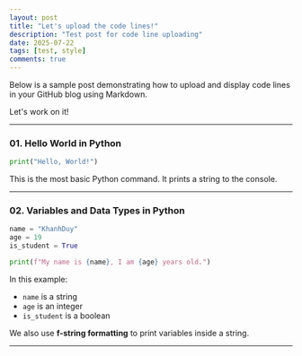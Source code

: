 ```yaml
---
layout: post
title: "Let's upload the code lines!"
description: "Test post for code line uploading"
date: 2025-07-22
tags: [test, style]
comments: true
---
```


Below is a sample post demonstrating how to upload and display code lines in your GitHub blog using Markdown.

Let's work on it!

---

### 01. Hello World in Python

~~~python
print("Hello, World!")
~~~

This is the most basic Python command. It prints a string to the console.

---

### 02. Variables and Data Types in Python

~~~python
name = "KhanhDuy"
age = 19
is_student = True

print(f"My name is {name}, I am {age} years old.")
~~~

In this example:
- `name` is a string
- `age` is an integer
- `is_student` is a boolean

We also use **f-string formatting** to print variables inside a string.

---
